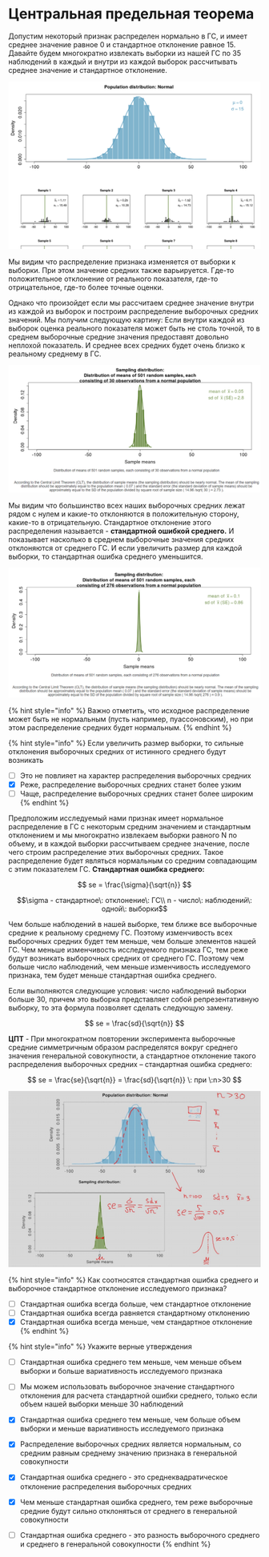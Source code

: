 # Центральная предельная теорема

Допустим некоторый признак распределен нормально в ГС, и имеет среднее значение равное 0 и стандартное отклонение равное 15. Давайте будем многократно извлекать выборки из нашей ГС по 35 наблюдений в каждый и внутри из каждой выборок рассчитывать  среднее значение и стандартное отклонение.

![](../.gitbook/assets/image%20%2836%29.png)

Мы видим что распределение признака изменяется от выборки к выборки. При этом значение средних также варьируется. Где-то положительное отклонение от реального показателя, где-то отрицательное, где-то более точные оценки.

Однако что произойдет если мы рассчитаем среднее значение внутри из каждой из выборок и построим распределение выборочных средних значений. Мы получим следующую картину: Если внутри каждой из выборок оценка реального показателя может быть не столь точной, то в среднем выборочные средние значения предоставят довольно неплохой показатель. И среднее всех средних будет очень близко к реальному среднему в ГС.

![](../.gitbook/assets/image%20%284%29.png)

Мы видим что большинство всех наших выборочных средних лежат рядом с нулем и какие-то отклоняются в положительную сторону, какие-то в отрицательную. Стандартное отклонение этого распределения называется - **стандартной ошибкой среднего.** И показывает насколько в среднем выборочные значения средних отклоняются от среднего ГС. И если увеличить размер для каждой выборки, то стандартная ошибка среднего уменьшится.

![](../.gitbook/assets/image%20%2811%29.png)

{% hint style="info" %}
Важно отметить, что исходное распределение может быть не нормальным \(пусть например, пуассоновским\), но при этом распределение средних будет нормальным.
{% endhint %}

{% hint style="info" %}
Если увеличить размер выборки, то сильные отклонения выборочных средних от истинного среднего будут возникать

* [ ] Это не повлияет на характер распределения выборочных средних
* [x] Реже, распределение выборочных средних станет более узким
* [ ] Чаще, распределение выборочных средних станет более широким
{% endhint %}

Предположим исследуемый нами признак имеет нормальное распределение в ГС с некоторым средним значением и стандартным отклонением и мы многократно извлекаем выборки равного N по объему, и в каждой выборки рассчитываем среднее значение, после чего строим распределение этих выборочных средних. Такое распределение будет являться нормальным со средним совпадающим с этим показателем ГС. **Стандартная ошибка среднего:**

$$
se = \frac{\sigma}{\sqrt{n}}
$$

$$\sigma - стандартное\: отклонение\: ГС\\ n - число\: наблюдений\: одной\: выборки$$ 

Чем больше наблюдений в нашей выборке, тем ближе все выборочные средние к реальному среднему ГС. Поэтому изменчивость всех выборочных средних будет тем меньше, чем больше элементов нашей ГС. Чем меньше изменчивость исследуемого признака ГС, тем реже будут возникать выборочных средних от среднего ГС. Поэтому чем больше число наблюдений, чем меньше изменчивость исследуемого признака, тем будет меньше стандартная ошибка среднего.

Если выполняются следующие условия: число наблюдений выборки больше 30, причем это выборка представляет собой репрезентативную выборку, то эта формула позволяет сделать следующую замену.

$$
se = \frac{sd}{\sqrt{n}}
$$

**ЦПТ** - При многократном повторении эксперимента выборочные средние симметричным образом распределятся вокруг среднего значения генеральной совокупности, а стандартное отклонение такого распределения выборочных средних – стандартная ошибка среднего:

$$
se = \frac{se}{\sqrt{n}} = \frac{sd}{\sqrt{n}} \: при \:n>30
$$

![](../.gitbook/assets/image%20%2818%29.png)

{% hint style="info" %}
Как соотносятся стандартная ошибка среднего и выборочное стандартное отклонение исследуемого признака?

* [ ] Стандартная ошибка всегда больше, чем стандартное отклонение
* [ ] Стандартная ошибка всегда равняется стандартному отклонению
* [x] Стандартная ошибка всегда меньше, чем стандартное отклонение
{% endhint %}

{% hint style="info" %}
Укажите верные утверждения

* [ ] Стандартная ошибка среднего тем меньше, чем меньше объем выборки и больше вариативность исследуемого признака 
* [ ] Мы можем использовать выборочное значение стандартного отклонения для расчета стандартной ошибки среднего, только если объем нашей выборки меньше 30 наблюдений 
* [x] Стандартная ошибка среднего тем меньше, чем больше объем выборки и меньше вариативность исследуемого признака 
* [x] Распределение выборочных средних является нормальным, со средним равным среднему значению признака в генеральной совокупности 
* [x] Стандартная ошибка среднего - это среднеквадратическое отклонение распределения выборочных средних 
* [x] Чем меньше стандартная ошибка среднего, тем реже выборочные средние будут сильно отклоняться от среднего в генеральной совокупности 
* [ ] Стандартная ошибка среднего - это разность выборочного среднего и среднего в генеральной совокупности
{% endhint %}



